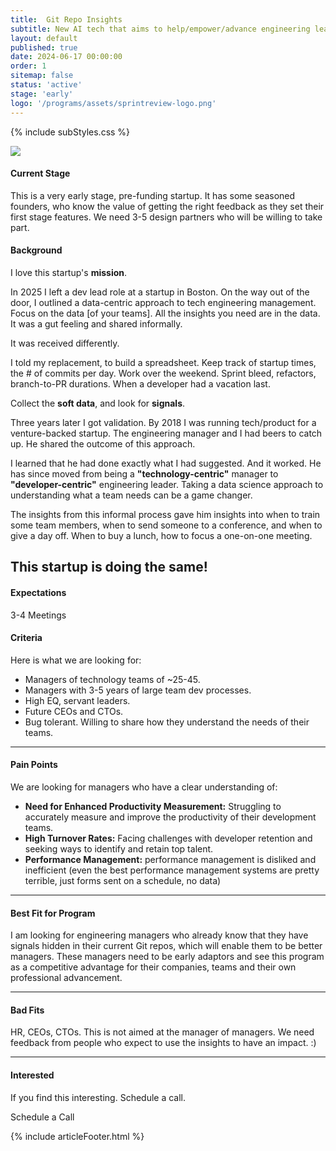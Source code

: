 ```yaml
---
title:  Git Repo Insights
subtitle: New AI tech that aims to help/empower/advance engineering leaders see deeper into their teams, via data locked in their commits.
layout: default
published: true
date: 2024-06-17 00:00:00
order: 1
sitemap: false
status: 'active'
stage: 'early'
logo: '/programs/assets/sprintreview-logo.png'
---
```


{% include subStyles.css %}

<img src="/programs/assets/sprintreview-banner.png" class="img-fluid img-thumbnail">

#### Current Stage
This is a very early stage, pre-funding startup. It has some seasoned founders, who know the value
of getting the right feedback as they set their first stage features. We need 3-5 design partners
who will be willing to take part.

#### Background
I love this startup's <b>mission</b>.

In 2025 I left a dev lead role at a startup in Boston. On the way out of the door, I outlined a
data-centric approach to tech engineering management. Focus on the data [of your teams]. All the
insights you need are in the data. It was a gut feeling and shared informally.

It was received differently.

I told my replacement, to build a spreadsheet. Keep track of startup times, the # of commits per day. Work
over the weekend. Sprint bleed, refactors, branch-to-PR durations. When a developer had a vacation last.

Collect the <b>soft data</b>, and look for <b>signals</b>.

Three years later I got validation. By 2018 I was running tech/product for a venture-backed
startup. The engineering manager and I had beers to catch up. He shared the outcome of this
approach.

I learned that he had done exactly what I had suggested. And it worked. He has since moved
from being a <b>"technology-centric"</b> manager to <b>"developer-centric"</b> engineering leader. Taking a data science
approach to understanding what a team needs can be a game changer.

The insights from this informal process gave him insights into when to train some team
members, when to send someone to a conference, and when to give a day off. When to buy a lunch, how 
to focus a one-on-one meeting.

This startup is doing the same!
---
#### Expectations
3-4 Meetings

#### Criteria
Here is what we are looking for:
- Managers of technology teams of ~25-45.
- Managers with 3-5 years of large team dev processes.
- High EQ, servant leaders.
- Future CEOs and CTOs.
- Bug tolerant. Willing to share how they understand the needs of their teams.

--- 
#### Pain Points
We are looking for managers who have a clear understanding of:
- <b>Need for Enhanced Productivity Measurement:</b> Struggling to accurately measure and improve the productivity of their development teams.
- <b>High Turnover Rates:</b> Facing challenges with developer retention and seeking ways to identify and retain top talent.
- <b>Performance Management:</b> performance management is disliked and inefficient (even the best performance management systems are pretty terrible, just forms sent on a schedule, no data)

---
#### Best Fit for Program
I am looking for engineering managers who already know that they have signals hidden in
their current Git repos, which will enable them to be better managers. These managers need to
be early adaptors and see this program as a competitive advantage for their companies, teams and their
own professional advancement.

---
#### Bad Fits
HR, CEOs, CTOs. This is not aimed at the manager of managers. We need feedback from people
who expect to use the insights to have an impact. :)

---
#### Interested
If you find this interesting. Schedule a call.

<a class="btn btn-lg btn-success" target="calendly" onclick="Calendly.initPopupWidget({url: 'https://calendly.com/stephan-smith/design-programs'});return false;">
Schedule a Call
</a>


{% include articleFooter.html %}
